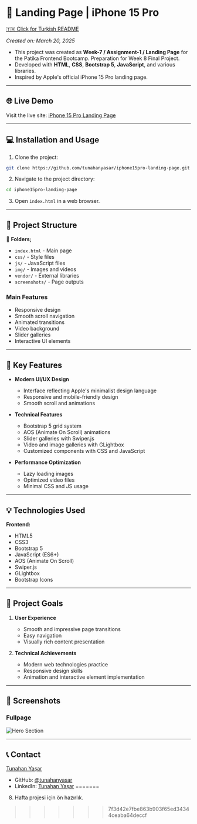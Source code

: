# :iphone: Landing Page | iPhone 15 Pro

[🇹🇷 Click for Turkish README](./README.tr.md)

*Created on: March 20, 2025*

* This project was created as **Week-7 / Assignment-1 / Landing Page** for the Patika Frontend Bootcamp. Preparation for Week 8 Final Project.
* Developed with **HTML**, **CSS**, **Bootstrap 5**, **JavaScript**, and various libraries.
* Inspired by Apple's official iPhone 15 Pro landing page.

---

## 🌐 Live Demo

Visit the live site: [iPhone 15 Pro Landing Page](https://iphone15pro-landing-page.vercel.app/)

---

## :computer: Installation and Usage

1. Clone the project:
```bash
git clone https://github.com/tunahanyasar/iphone15pro-landing-page.git
```
2. Navigate to the project directory:
```bash
cd iphone15pro-landing-page
```
3. Open `index.html` in a web browser.

---

## 📜 Project Structure

:open_file_folder: **Folders;**
* `index.html` - Main page
* `css/` - Style files
* `js/` - JavaScript files
* `img/` - Images and videos
* `vendor/` - External libraries
* `screenshots/` - Page outputs

### Main Features
- Responsive design
- Smooth scroll navigation
- Animated transitions
- Video background
- Slider galleries
- Interactive UI elements

---

## :star2: Key Features

- **Modern UI/UX Design**
  - Interface reflecting Apple's minimalist design language
  - Responsive and mobile-friendly design
  - Smooth scroll and animations

- **Technical Features**
  - Bootstrap 5 grid system
  - AOS (Animate On Scroll) animations
  - Slider galleries with Swiper.js
  - Video and image galleries with GLightbox
  - Customized components with CSS and JavaScript

- **Performance Optimization**
  - Lazy loading images
  - Optimized video files
  - Minimal CSS and JS usage

---

## 💡 Technologies Used

**Frontend:**
* HTML5
* CSS3
* Bootstrap 5
* JavaScript (ES6+)
* AOS (Animate On Scroll)
* Swiper.js
* GLightbox
* Bootstrap Icons

---

## 🎯 Project Goals

1. **User Experience**
   - Smooth and impressive page transitions
   - Easy navigation
   - Visually rich content presentation

2. **Technical Achievements**
   - Modern web technologies practice
   - Responsive design skills
   - Animation and interactive element implementation

---

## 📸 Screenshots

### Fullpage
![Hero Section](./screenshots/Fullpage.png)

---

## 📞 Contact

[Tunahan Yaşar](https://github.com/tunahanyasar)

* GitHub: [@tunahanyasar](https://github.com/tunahanyasar)
* LinkedIn: [Tunahan Yaşar](https://www.linkedin.com/in/tunahan-yasar/) 
=======
8. Hafta projesi için ön hazırlık.
>>>>>>> 7f3d42e7fbe863b903f65ed34344ceaba64deccf
